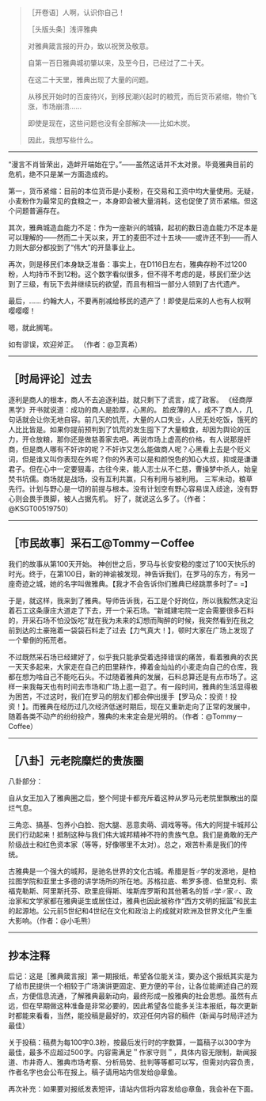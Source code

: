 >［开卷语］人啊，认识你自己！
>
>［头版头条］浅评雅典
>
>对雅典箴言报的开办，致以祝贺及敬意。
>
>自第一百日雅典城初肇以来，及至今日，已经过了二十天。 
>
>在这二十天里，雅典出现了大量的问题。 
>
>从移民开始时的百废待兴，到移民潮兴起时的粮荒，而后货币紧缩，物价飞涨，市场崩溃…… 
>
>即使是现在，这些问题也没有全部解决——比如木炭。 
>
>因此，我想写些什么。 

---

“漫言不肖皆荣出，造衅开端始在宁。”——虽然这话并不太对景。毕竟雅典目前的危机，绝不只是某一方面造成的。 

第一，货币紧缩：目前的本位货币是小麦粉，在交易和工资中均大量使用。无疑，小麦粉作为最常见的食粮之一，本身即会被大量消耗，这也促使了货币紧缩。但这个问题普遍存在。

其次，雅典城造血能力不足：作为一座新兴的城镇，起初的数日造血能力不足本是可以理解的——然而二十天以来，开工的麦田不过十五块——或许还不到——而人力则大部分都投到了“伟大”的开垦事业上。 

再次，则是移民们本身缺乏准备：事实上，在D116日左右，雅典存粉不过1200粉，人均持币不到12粉。这个数字看似很多，但不得不考虑的是，移民们至少达到了三级，有玩下去并继续玩的欲望，而且有相当一部分人领到了古代遗产。 

最后，…… 约翰大人，不要再削减给移民的遗产了！即使是后来的人也有人权啊嘤嘤嘤！ 

嗯，就此搁笔。 

如有谬误，欢迎斧正。 （作者：@卫真希）

---

## ［时局评论］过去

逐利是商人的根本，商人不去追逐利益，就只剩下了谎言，成了政客。 《经商厚黑学》开书就说道：成功的商人是脸厚，心黑的。 脸皮薄的人，成不了商人，几句话就会让你无地自容。前几天的饥荒，大量的人口失业，人民无处吃饭，饿死的人比比皆是。如果你提前预判到了饥荒的发生囤下了大量粮食，却因为舆论的压力，开仓放粮，那你还是做慈善家去吧。再说市场上虚高的价格，有人说那是奸商，但是商人哪有不奸诈的呢？不奸诈又怎么能做商人呢？心黑看上去是个贬义词，但是谁又叫你表现在外呢？你的外表可以是和颜悦色的知心大叔，抑或是谦谦君子。但在心中一定要狠毒，古往今来，能人志士从不仁慈，曹操梦中杀人，始皇焚书坑儒。商场就是战场，没有互利共赢，只有利用与被利用。 三军未动，粮草先行。计划与野心是一切的前提与根本。没有计划空有野心容易误入歧途，没有野心则会畏手畏脚，被人占据先机。 好了，就说这么多了。（作者：@KSGT00519750）

---

## ［市民故事］采石工@Tommy－Coffee

我们的故事从第100天开始。 神创世之后，罗马与长安安稳的度过了100天快乐的时光。终于，在第100日，新的神谕被发现，神告诉我们，在罗马的东方，有另一座奇迹之城，她的名字叫做雅典。【我才不会告诉你们雅典已经跳票多时了= =】

于是，就这样，我来到了雅典。导师告诉我，石工是个好岗位，所以我毅然决定沿着石工这条康庄大道走了下去，开一个采石场。“新城建宅院一定会需要很多石料的，开采石场不怕没饭吃”就在我为未来的幻想而陶醉的时候，我突然看到在我之前到达的土豪拖着一袋袋石料走了过去【力气真大！】，顿时大家在广场上发现了一个晕倒的拓荒者。

不过既然采石场已经建好了，似乎我只能承受着选择错误的痛苦，看着雅典的农民一天天多起来，大家走在自己的田里耕作，捧着金灿灿的小麦走向自己的仓库，我都在想为啥自己不能吃石头。不过随着雅典的发展，石料总算还是有点市场了。这样一来我每天也有时间去市场和广场上逛一逛了。有一段时间，雅典的生活显得极为困苦，不过这时，我们在罗马的朋友们都会伸出援手【罗马众：投资！投资！】。而雅典在经历过几次经济低迷时期后，现在又重新走向了正常的发展中，随着各类不动产的纷纷投产，雅典的未来定会是光明的。（作者：@Tommy－Coffee）

---

## ［八卦］元老院糜烂的贵族圈

八卦部分：

自从女王加入了雅典圈之后，整个阿提卡都充斥着这种从罗马元老院里飘散出的糜烂气息。 

三角恋、搞基、包养小白脸、抱大腿、恶意卖萌、调戏等等。伟大的阿提卡城邦公民们行动起来！抵制这种与我们伟大城邦精神不符的贵族气息。我们是勇敢的无产阶级战士和红色资本家（等等，好像哪里不太对）。总之，艰苦朴素是我们的传统。 

古雅典是一个强大的城邦，是驰名世界的文化古城。希腊是哲♂学的发源地，是柏拉图学院和亚里士多德的讲学场所的所在地。苏格拉底、希罗多德、伯里克利、索福克勒斯、阿里斯托芬、欧里庇得斯、埃斯库罗斯和其他著名的哲♂学♂家♂、政治家和文学家都在雅典诞生或居住过，雅典也因此被称作“西方文明的摇篮”和民主的起源地。公元前5世纪和4世纪在文化和政治上的成就对欧洲及世界文化产生重大影响。（作者：@小毛熊）

---

## **抄本注释**

后记：这是［雅典箴言报］第一期报纸，希望各位能关注，要办这个报纸其实是为了给市民提供一个相较于广场演讲更固定、更方便的平台，让各位能阐述自己的观点，方便信息流通，了解雅典最新动向，最终形成一股雅典的社会思想。虽然有点远，但在早期做这种准备是非常必要的，因此希望各位能多关注本报纸，每次更新时都能来看看，当然，能投稿是最好的，欢迎任何内容的稿件（新闻与时局评述为最佳）

关于投稿：稿费为每100字0.3粉，按最后发行时的字数算，一篇稿子以300字为最佳，最多不应超过500字。内容需满足＂作家守则＂，具体内容无限制，新闻报道、市井奇人、雅典市场考察、分析局势、批判等等都可以写，但需对内容负责，作者名字也会公布在报上。稿子请用站内信发给@章鱼。

再次补充：如果要对报纸发表短评，请站内信将内容发给@章鱼，我会补在下面。


